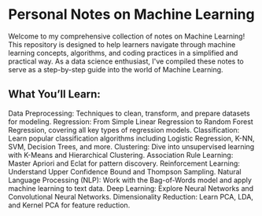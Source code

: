 # Personal Notes on Machine Learning
Welcome to my comprehensive collection of notes on Machine Learning! This repository is designed to help learners navigate through machine learning concepts, algorithms, and coding practices in a simplified and practical way. As a data science enthusiast, I've compiled these notes to serve as a step-by-step guide into the world of Machine Learning.

## What You’ll Learn:
Data Preprocessing: Techniques to clean, transform, and prepare datasets for modeling.
Regression: From Simple Linear Regression to Random Forest Regression, covering all key types of regression models.
Classification: Learn popular classification algorithms including Logistic Regression, K-NN, SVM, Decision Trees, and more.
Clustering: Dive into unsupervised learning with K-Means and Hierarchical Clustering.
Association Rule Learning: Master Apriori and Eclat for pattern discovery.
Reinforcement Learning: Understand Upper Confidence Bound and Thompson Sampling.
Natural Language Processing (NLP): Work with the Bag-of-Words model and apply machine learning to text data.
Deep Learning: Explore Neural Networks and Convolutional Neural Networks.
Dimensionality Reduction: Learn PCA, LDA, and Kernel PCA for feature reduction.
